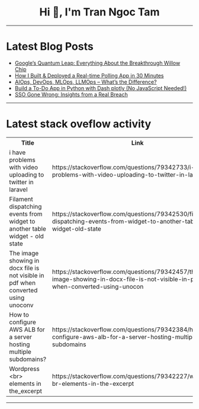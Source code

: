 <h1 align="center">Hi 👋, I'm Tran Ngoc Tam</h1>

---

# Latest Blog Posts 
<!-- BLOG-POST-LIST:START -->
- [Google’s Quantum Leap: Everything About the Breakthrough Willow Chip](https://dev.to/empiree/googles-quantum-leap-everything-about-the-breakthrough-willow-chip-4i08)
- [How I Built &amp; Deployed a Real-time Polling App in 30 Minutes](https://dev.to/sunithvs-com/how-i-built-deployed-a-real-time-polling-app-in-30-minutes-54a9)
- [AIOps, DevOps, MLOps, LLMOps – What’s the Difference?](https://dev.to/kitops/aiops-devops-mlops-llmops-whats-the-difference-45mf)
- [Build a To-Do App in Python with Dash plotly &lpar;No JavaScript Needed!&rpar;](https://dev.to/spw/build-a-to-do-app-in-python-with-dash-no-javascript-needed-3gfb)
- [SSO Gone Wrong: Insights from a Real Breach](https://dev.to/mshidlov/sso-gone-wrong-insights-from-a-real-breach-g3)
<!-- BLOG-POST-LIST:END -->

---

# Latest stack oveflow activity
<table>
  <tr><th>Title</th><th>Link</th></tr>
  <!-- STACKOVERFLOW:START --><tr><td>i have problems with video uploading to twitter in laravel</td><td>https://stackoverflow.com/questions/79342733/i-have-problems-with-video-uploading-to-twitter-in-laravel</td></tr><tr><td>Filament dispatching events from widget to another table widget - old state</td><td>https://stackoverflow.com/questions/79342530/filament-dispatching-events-from-widget-to-another-table-widget-old-state</td></tr><tr><td>The image showing in docx file is not visible in pdf when converted using unoconv</td><td>https://stackoverflow.com/questions/79342457/the-image-showing-in-docx-file-is-not-visible-in-pdf-when-converted-using-unocon</td></tr><tr><td>How to configure AWS ALB for a server hosting multiple subdomains?</td><td>https://stackoverflow.com/questions/79342384/how-to-configure-aws-alb-for-a-server-hosting-multiple-subdomains</td></tr><tr><td>Wordpress &lt;br&gt; elements in the_excerpt</td><td>https://stackoverflow.com/questions/79342227/wordpress-br-elements-in-the-excerpt</td></tr><!-- STACKOVERFLOW:END -->
</table>

---


